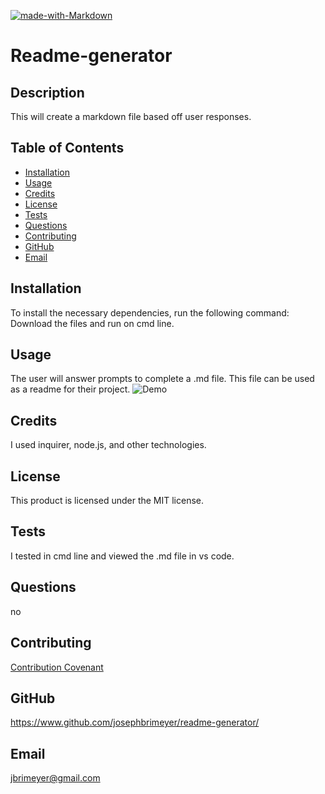 
[![made-with-Markdown](https://img.shields.io/badge/Made%20with-Markdown-1f425f.svg)](http://commonmark.org)
# Readme-generator
## Description 
This will create a markdown file based off user responses.
## Table of Contents 
* [Installation](#installation)
* [Usage](#usage)
* [Credits](#credits)
* [License](#license)
* [Tests](#tests)
* [Questions](#questions)
* [Contributing](#contributing)
* [GitHub](#github)
* [Email](#email) 
## Installation
To install the necessary dependencies, run the following command:
Download the files and run on cmd line.
## Usage 
 The user will answer prompts to complete a .md file.  This file can be used as a readme for their project.
![Demo](./utils/readme-generator.gif)
## Credits
I used inquirer, node.js, and other technologies.
## License 
This product is licensed under the MIT license.
## Tests
I tested in cmd line and viewed the .md file in vs code.
## Questions
no
## Contributing
[Contribution Covenant](https://www.contributor-covenant.org/) 
## GitHub 
https://www.github.com/josephbrimeyer/readme-generator/
## Email 
jbrimeyer@gmail.com 
